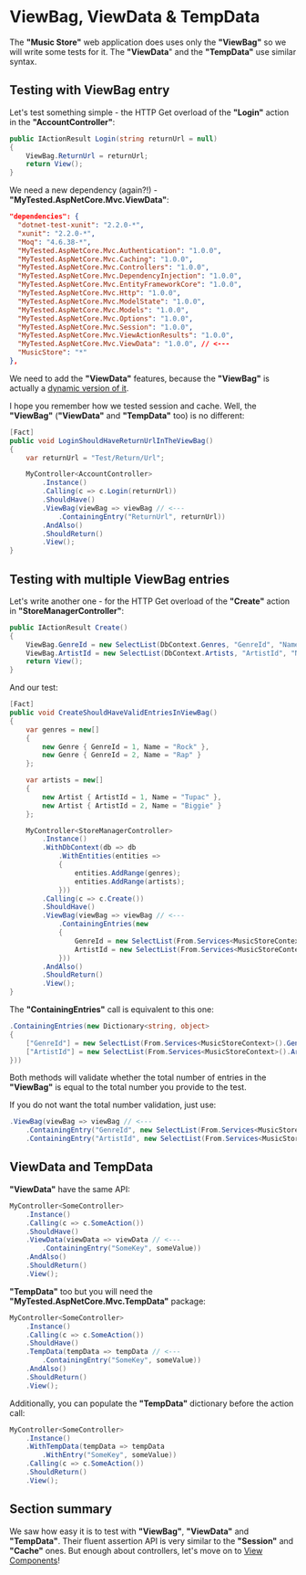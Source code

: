 # ViewBag, ViewData & TempData

The **"Music Store"** web application does uses only the **"ViewBag"** so we will write some tests for it. The **"ViewData**" and the **"TempData"** use similar syntax.

## Testing with ViewBag entry

Let's test something simple - the HTTP Get overload of the **"Login"** action in the **"AccountController"**:

```c#
public IActionResult Login(string returnUrl = null)
{
	ViewBag.ReturnUrl = returnUrl;
	return View();
}
```

We need a new dependency (again?!) - **"MyTested.AspNetCore.Mvc.ViewData"**:

```json
"dependencies": {
  "dotnet-test-xunit": "2.2.0-*",
  "xunit": "2.2.0-*",
  "Moq": "4.6.38-*",
  "MyTested.AspNetCore.Mvc.Authentication": "1.0.0",
  "MyTested.AspNetCore.Mvc.Caching": "1.0.0",
  "MyTested.AspNetCore.Mvc.Controllers": "1.0.0",
  "MyTested.AspNetCore.Mvc.DependencyInjection": "1.0.0",
  "MyTested.AspNetCore.Mvc.EntityFrameworkCore": "1.0.0",
  "MyTested.AspNetCore.Mvc.Http": "1.0.0",
  "MyTested.AspNetCore.Mvc.ModelState": "1.0.0",
  "MyTested.AspNetCore.Mvc.Models": "1.0.0",
  "MyTested.AspNetCore.Mvc.Options": "1.0.0",
  "MyTested.AspNetCore.Mvc.Session": "1.0.0",
  "MyTested.AspNetCore.Mvc.ViewActionResults": "1.0.0",
  "MyTested.AspNetCore.Mvc.ViewData": "1.0.0", // <---
  "MusicStore": "*"
},
```

We need to add the **"ViewData"** features, because the **"ViewBag"** is actually a [dynamic version of it](https://github.com/aspnet/Mvc/blob/dev/src/Microsoft.AspNetCore.Mvc.ViewFeatures/Controller.cs#L91).

I hope you remember how we tested session and cache. Well, the **"ViewBag"** (**"ViewData"** and **"TempData"** too) is no different:

```c#
[Fact]
public void LoginShouldHaveReturnUrlInTheViewBag()
{
    var returnUrl = "Test/Return/Url";

    MyController<AccountController>
        .Instance()
        .Calling(c => c.Login(returnUrl))
        .ShouldHave()
        .ViewBag(viewBag => viewBag // <---
            .ContainingEntry("ReturnUrl", returnUrl))
        .AndAlso()
        .ShouldReturn()
        .View();
}
```

## Testing with multiple ViewBag entries

Let's write another one - for the HTTP Get overload of the **"Create"** action in **"StoreManagerController"**:

```c#
public IActionResult Create()
{
	ViewBag.GenreId = new SelectList(DbContext.Genres, "GenreId", "Name");
	ViewBag.ArtistId = new SelectList(DbContext.Artists, "ArtistId", "Name");
	return View();
}
```

And our test:

```c#
[Fact]
public void CreateShouldHaveValidEntriesInViewBag()
{
    var genres = new[]
    {
        new Genre { GenreId = 1, Name = "Rock" },
        new Genre { GenreId = 2, Name = "Rap" }
    };

    var artists = new[]
    {
        new Artist { ArtistId = 1, Name = "Tupac" },
        new Artist { ArtistId = 2, Name = "Biggie" }
    };

    MyController<StoreManagerController>
        .Instance()
        .WithDbContext(db => db
            .WithEntities(entities =>
            {
                entities.AddRange(genres);
                entities.AddRange(artists);
            }))
        .Calling(c => c.Create())
        .ShouldHave()
        .ViewBag(viewBag => viewBag // <---
            .ContainingEntries(new
            {
                GenreId = new SelectList(From.Services<MusicStoreContext>().Genres, "GenreId", "Name"),
                ArtistId = new SelectList(From.Services<MusicStoreContext>().Artists, "ArtistId", "Name")
            }))
        .AndAlso()
        .ShouldReturn()
        .View();
}
```

The **"ContainingEntries"** call is equivalent to this one:

```c#
.ContainingEntries(new Dictionary<string, object>
{
	["GenreId"] = new SelectList(From.Services<MusicStoreContext>().Genres, "GenreId", "Name"),
	["ArtistId"] = new SelectList(From.Services<MusicStoreContext>().Artists, "ArtistId", "Name")
}))
``` 

Both methods will validate whether the total number of entries in the **"ViewBag"** is equal to the total number you provide to the test.

If you do not want the total number validation, just use:

```c#
.ViewBag(viewBag => viewBag // <---
	.ContainingEntry("GenreId", new SelectList(From.Services<MusicStoreContext>().Genres, "GenreId", "Name"))
	.ContainingEntry("ArtistId", new SelectList(From.Services<MusicStoreContext>().Artists, "ArtistId", "Name")))
```

## ViewData and TempData

**"ViewData"** have the same API:

```c#
MyController<SomeController>
	.Instance()
	.Calling(c => c.SomeAction())
	.ShouldHave()
	.ViewData(viewData => viewData // <---
		.ContainingEntry("SomeKey", someValue))
	.AndAlso()
	.ShouldReturn()
	.View();
```

**"TempData"** too but you will need the **"MyTested.AspNetCore.Mvc.TempData"** package:

```c#
MyController<SomeController>
	.Instance()
	.Calling(c => c.SomeAction())
	.ShouldHave()
	.TempData(tempData => tempData // <---
		.ContainingEntry("SomeKey", someValue))
	.AndAlso()
	.ShouldReturn()
	.View();
```

Additionally, you can populate the **"TempData"** dictionary before the action call:

```c#
MyController<SomeController>
	.Instance()
	.WithTempData(tempData => tempData
		.WithEntry("SomeKey", someValue))
	.Calling(c => c.SomeAction())
	.ShouldReturn()
	.View();
```

## Section summary

We saw how easy it is to test with **"ViewBag"**, **"ViewData"** and **"TempData"**. Their fluent assertion API is very similar to the **"Session"** and **"Cache"** ones. But enough about controllers, let's move on to [View Components](/tutorial/viewcomponents.html)!